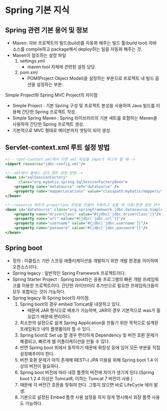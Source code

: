 # Spring 기본 지식

## Spring 관련 기본 용어 및 정보

- Maven: 자바 프로젝트의 빌드(build)를 자동화 해주는 빌드 툴(build tool)
  자바 소스를 compile하고 package해서 deploy하는 일을 자동화 해주는 것.
- Maven이 참조하는 설정 파일
  1. settings.xml
     - maven tool 자체에 관련된 설정 담당.
  2. pom.xml
     - POM(Project Object Model)을 설정하는 부분으로 프로젝트 내 빌드 옵션을 설정하는 부분.

Simple Project와 Spring MVC Project의 차이점

- Simple Project : 기본 Spring 구성 및 프로젝트 본성을 사용하여 Java 빌드를 이용해 간단한 Spring 프로젝트 작성.
- Simple Spring Maven : Spring 라이브러리의 기본 세트를 포함하는 Maven을 사용하여 간단한 Spring 프로젝트 생성.
- 기본적으로 MVC 형태로 메이븐까지 셋팅이 되어 생성.

## Servlet-context.xml 루트 설정 방법

```xml
<!-- root-context.xml에서 다른 xml 파일을 import 하고자 할 때-->
<import resource="jdbc-config.xml"/>

<!--xml에서 클래스 상대 경로 설정 방법-->
<bean id="sqlSessionFactory"
      class="org.mybatis.spring.SqlSessionFactoryBean">
    <property name="dataSource" ref="dataSource" />
    <property name="mapperLocations" value="classpath:mybatis/mappers/*.xml" />
</bean>

<!--resource 파트의 properties 파일을 만들어 적용하고 싶을 때 사용(환경 설정 변수 이름 작성 요령 추가)-->
<bean id="dataSource" class="org.springframework.jdbc.datasource.SimpleDriverDataSource">
    <property name="driverClass" value="#{jdbc['jdbc.driverClass']}"/>
    <property name="url" value="#{jdbc['jdbc.url']}"/>
    <property name="username" value="#{jdbc['jdbc.username']}"/>
    <property name="password" value="#{jdbc['jdbc.password']}"/>
</bean>
```



## Spring boot

- 정의 : 이클립스 기반 스프링 애플리케이션을 개발하기 위한 개발 환경을 의미하며 오픈소스이다.
- Spring legacy : 일반적인 Spring Framework 프로젝트이다.
- Spring Starter Project : Spring boot라는 응용 프로그램의 빠른 개발 프레임워크를 이용한 프로젝트이다. 간단한 라이브러리 추가만으로 필요한 프레임워크들이 모두 포함되는 것이 가능하다.
- Spring legacy 와 Spring boot의 차이점:
  1. Spring boot의 경우 embed Tomcat을 내장하고 있다.
     - 때문에 JAR 형식으로 배포가 가능하며, JAR의 경우 기본적으로 was가 필요없기 때문에 편리하다.
  2. 최소한의 설정으로 쉽게 Spring Application을 만들기 위한 목적으로 설계된 프레임워크 내의 플랫폼이라 할 수 있다.
  3. Spring boot로 Set up 할 경우 편리하게 Dependency 및 버전 호환 문제가 해결되고, 빠르게 웹 어플리케이션을 만들 수 있다.
  4. 반면 Spring boot 위에서 동작하기 때문에 확장성 등에 있어 모든 부분을 직접 설정해주어야 한다.
  5. 버전 호환 문제가 아직 존재해 REST나 JPA 이용을 위해 Spring boot 1.4 이상의 버전이 필요하다.
  6. Spring boot 버전에 따라 내장 톰캣의 버전에 차이가 생기게 된다.(Spring boot 1.2.4 이상은 Tomcat8, 이하는 Tomcat 7 버전이 사용.)
  7. 때문에 각 버전간 호환을 맞춰야 한다. 그렇지 않으면 바로 LifeCycle 에러 발생.
  8. 기본으로 설정된 Embed 톰캣 사용 설정을 하지 않게 명시해서 외장 톰캣 사용도 가능하다.